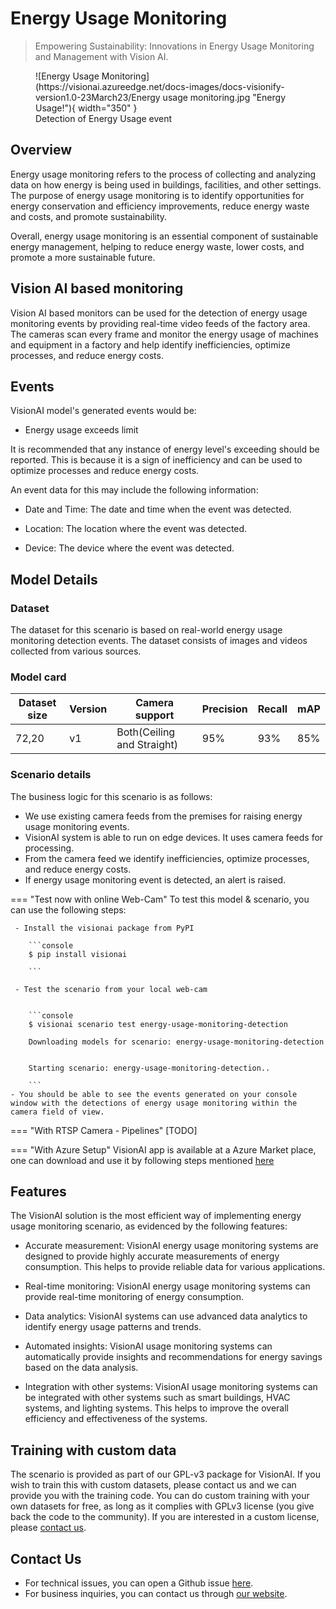 # **Energy Usage Monitoring**

> Empowering Sustainability: Innovations in Energy Usage Monitoring and Management with Vision AI.

<figure markdown>
  ![Energy Usage Monitoring](https://visionai.azureedge.net/docs-images/docs-visionify-version1.0-23March23/Energy usage monitoring.jpg "Energy Usage!"){ width="350" }
  <figcaption>Detection of Energy Usage event</figcaption>
</figure>


## Overview
Energy usage monitoring refers to the process of collecting and analyzing data on how energy is being used in buildings, facilities, and other settings. The purpose of energy usage monitoring is to identify opportunities for energy conservation and efficiency improvements, reduce energy waste and costs, and promote sustainability.


Overall, energy usage monitoring is an essential component of sustainable energy management, helping to reduce energy waste, lower costs, and promote a more sustainable future.

## Vision AI based monitoring

Vision AI based monitors can be used for the detection of energy usage monitoring events by providing real-time video feeds of the factory area. The cameras scan every frame and monitor the energy usage of machines and equipment in a factory and help identify inefficiencies, optimize processes, and reduce energy costs.

## Events

VisionAI model's generated events would be:

- Energy usage exceeds limit

It is recommended that any instance of energy level's exceeding should be reported. This is because it is a sign of inefficiency and can be used to optimize processes and reduce energy costs.

An event data for this may include the following information:


- Date and Time: The date and time when the event was detected.

- Location: The location where the event was detected.

- Device: The device where the event was detected.   
  

## Model Details

### Dataset
The dataset for this scenario is based on real-world energy usage monitoring detection events.
The dataset consists of images and videos collected from various sources. 

### Model card

 <div class="table">
    <table class="fl-table">
        <thead>
        <tr><th>Dataset size</th>
            <th>Version</th>
            <th>Camera support</th>
            <th>Precision</th>
            <th>Recall</th>
            <th> mAP  </th>  
        </thead>
        <tbody>
        <tr>
            <td>72,20</td>
            <td>v1</td>
            <td>Both(Ceiling and Straight)</td>
            <td>95% </td>
            <td>93% </td>
            <td>85% </td>
        </tr>
        </tbody>
    </table>
</div>


### Scenario details

The business logic for this scenario is as follows:

- We use existing camera feeds from the premises for raising energy usage monitoring events.
- VisionAI system is able to run on edge devices. It uses camera feeds for processing.
- From the camera feed we identify inefficiencies, optimize processes, and reduce energy costs.
- If energy usage monitoring event is detected, an alert is raised.

=== "Test now with online Web-Cam"
     To test this model & scenario, you can use the following steps:
     
     - Install the visionai package from PyPI
     
        ```console
        $ pip install visionai
        
        ```
     
     - Test the scenario from your local web-cam
     

        ```console
        $ visionai scenario test energy-usage-monitoring-detection

        Downloading models for scenario: energy-usage-monitoring-detection
        

        Starting scenario: energy-usage-monitoring-detection..

        ```
    - You should be able to see the events generated on your console window with the detections of energy usage monitoring within the camera field of view.

=== "With RTSP Camera - Pipelines"
     [TODO]
 
=== "With Azure Setup"
     VisionAI app is available at a Azure Market place, one can download and use it by following steps mentioned [here](../overview/azure-managed-app.md)


## Features
The VisionAI solution is the most efficient way of implementing energy usage monitoring scenario, as evidenced by the following features:                           

- Accurate measurement: VisionAI energy usage monitoring systems are designed to provide highly accurate measurements of energy consumption. This helps to provide reliable data for various applications.

- Real-time monitoring: VisionAI energy usage monitoring systems can provide real-time monitoring of energy consumption. 

- Data analytics: VisionAI systems can use advanced data analytics to identify energy usage patterns and trends. 

- Automated insights: VisionAI usage monitoring systems can automatically provide insights and recommendations for energy savings based on the data analysis. 

- Integration with other systems: VisionAI usage monitoring systems can be integrated with other systems such as smart buildings, HVAC systems, and lighting systems. This helps to improve the overall efficiency and effectiveness of the systems.

## Training with custom data

The scenario is provided as part of our GPL-v3 package for VisionAI. If you wish to train this with custom datasets, please contact us and we can provide you with the training code. You can do custom training with your own datasets for free, as long as it complies with GPLv3 license (you give back the code to the community). If you are interested in a custom license, please [contact us](../company/contact.md).


## Contact Us

- For technical issues, you can open a Github issue [here](https://github.com/visionify/visionai).
- For business inquiries, you can contact us through [our website](https://visionify.ai/contact).